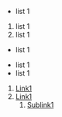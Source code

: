 - list 1
 1. list 1
 1. list 1
- list 1


+ list 1
+ list 1

1. [Link1](addr1)
1. [Link1](addr1)
    1. [Sublink1](subaddr1)

